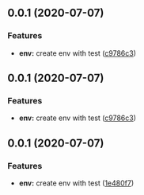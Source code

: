 ## 0.0.1 (2020-07-07)


### Features

* **env:** create env with test ([c9786c3](https://github.com/hblvsjtu/ReactLib/commit/c9786c3f0669d50f40eb7ba73f427be66c7a542f))



## 0.0.1 (2020-07-07)


### Features

* **env:** create env with test ([c9786c3](https://github.com/hblvsjtu/ReactLib/commit/c9786c3f0669d50f40eb7ba73f427be66c7a542f))



## 0.0.1 (2020-07-07)


### Features

* **env:** create env with test ([1e480f7](https://github.com/hblvsjtu/ReactLib/commit/1e480f77b04bbed8a51dc317b3250dfeb0486ebf))



